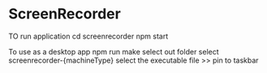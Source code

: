 # ScreenRecorder
TO run application
cd screenrecorder
npm start

To use as a desktop app
npm run make
select out folder
select screenrecorder-{machineType}
select the executable file >> pin to taskbar
